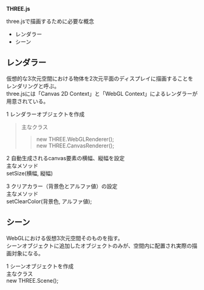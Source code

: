 **THREE.js**

three.jsで描画するために必要な概念

* レンダラー
* シーン

## レンダラー
仮想的な3次元空間における物体を2次元平面のディスプレイに描画することをレンダリングと呼ぶ。  
three.jsには「Canvas 2D Context」と「WebGL Context」によるレンダラーが用意されている。


1 レンダラーオブジェクトを作成  
>主なクラス  
>>new THREE.WebGLRenderer();  
>>new THREE.CanvasRenderer();  

2 自動生成されるcanvas要素の横幅、縦幅を設定  
    主なメソッド  
        setSize(横幅, 縦幅)

3 クリアカラー（背景色とアルファ値）の設定  
 主なメソッド  
  setClearColor(背景色, アルファ値);


## シーン
WebGLにおける仮想3次元空間そのものを指す。  
シーンオブジェクトに追加したオブジェクトのみが、空間内に配置され実際の描画対象になる。


1 シーンオブジェクトを作成  
 主なクラス  
  new THREE.Scene(); 
